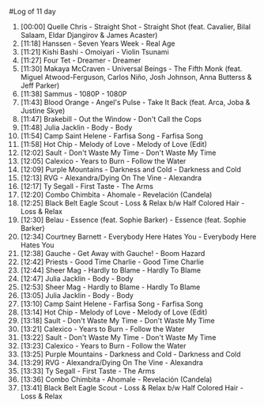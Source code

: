 #Log of 11 day

1. [00:00] Quelle Chris - Straight Shot - Straight Shot (feat. Cavalier, Bilal Salaam, Eldar Djangirov & James Acaster)
1. [11:18] Hanssen - Seven Years Week - Real Age
1. [11:21] Kishi Bashi - Omoiyari - Violin Tsunami
1. [11:27] Four Tet - Dreamer - Dreamer
1. [11:30] Makaya McCraven - Universal Beings - The Fifth Monk (feat. Miguel Atwood-Ferguson, Carlos Niño, Josh Johnson, Anna Butterss & Jeff Parker)
1. [11:38] Sammus - 1080P - 1080P
1. [11:43] Blood Orange - Angel's Pulse - Take It Back (feat. Arca, Joba & Justine Skye)
1. [11:47] Brakebill - Out the Window - Don't Call the Cops
1. [11:48] Julia Jacklin - Body - Body
1. [11:54] Camp Saint Helene - Farfisa Song - Farfisa Song
1. [11:58] Hot Chip - Melody of Love - Melody of Love (Edit)
1. [12:02] Sault - Don't Waste My Time - Don't Waste My Time
1. [12:05] Calexico - Years to Burn - Follow the Water
1. [12:09] Purple Mountains - Darkness and Cold - Darkness and Cold
1. [12:13] RVG - Alexandra/Dying On The Vine - Alexandra
1. [12:17] Ty Segall - First Taste - The Arms
1. [12:20] Combo Chimbita - Ahomale - Revelación (Candela)
1. [12:25] Black Belt Eagle Scout - Loss & Relax b/w Half Colored Hair - Loss & Relax
1. [12:30] Belau - Essence (feat. Sophie Barker) - Essence (feat. Sophie Barker)
1. [12:34] Courtney Barnett - Everybody Here Hates You - Everybody Here Hates You
1. [12:38] Gauche - Get Away with Gauche! - Boom Hazard
1. [12:42] Priests - Good Time Charlie - Good Time Charlie
1. [12:44] Sheer Mag - Hardly to Blame - Hardly To Blame
1. [12:47] Julia Jacklin - Body - Body
1. [12:53] Sheer Mag - Hardly to Blame - Hardly To Blame
1. [13:05] Julia Jacklin - Body - Body
1. [13:10] Camp Saint Helene - Farfisa Song - Farfisa Song
1. [13:14] Hot Chip - Melody of Love - Melody of Love (Edit)
1. [13:18] Sault - Don't Waste My Time - Don't Waste My Time
1. [13:21] Calexico - Years to Burn - Follow the Water
1. [13:22] Sault - Don't Waste My Time - Don't Waste My Time
1. [13:23] Calexico - Years to Burn - Follow the Water
1. [13:25] Purple Mountains - Darkness and Cold - Darkness and Cold
1. [13:29] RVG - Alexandra/Dying On The Vine - Alexandra
1. [13:33] Ty Segall - First Taste - The Arms
1. [13:36] Combo Chimbita - Ahomale - Revelación (Candela)
1. [13:41] Black Belt Eagle Scout - Loss & Relax b/w Half Colored Hair - Loss & Relax

